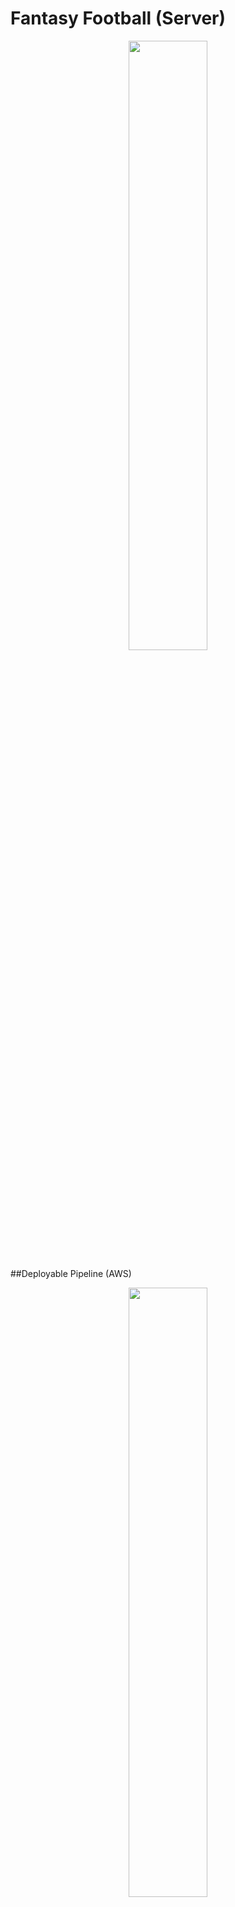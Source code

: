 # Fantasy Football (Server)
<p align="center">
<img  src="https://chrisyou-backup-website.s3.amazonaws.com/assets/Fantasy_Football/FF-AWS-Diagram.png" width="50%"/>
</p>
##Deployable Pipeline (AWS)
<p align="center">
<img  src="https://chrisyou-backup-website.s3.amazonaws.com/assets/Fantasy_Football/FF-Pipeline-Backend-EBS.png" width="50%"/>
</p>
